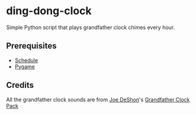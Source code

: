 # ding-dong-clock
Simple Python script that plays grandfather clock chimes every hour.

## Prerequisites

- [Schedule](https://github.com/dbader/schedule)
- [Pygame](https://github.com/pygame/pygame)

## Credits

All the grandfather clock sounds are from [Joe DeShon](http://www.joedeshon.com)'s [Grandfather Clock Pack](https://freesound.org/people/joedeshon/packs/7926/)
